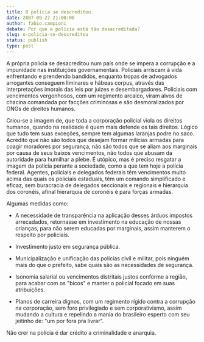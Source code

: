 ```yaml
---
title: O polícia se descreditou.
date: 2007-09-27 21:00:00
author: fabio.campioni
debate: Por que a polícia está tão desacreditada?
slug: o-policia-se-descreditou
status: publish 
type: post
---
```


A própria polícia se desacreditou num país onde se impera a corrupção e a impunidade nas instituições governamentais. Policiais arriscam à vida enfrentando e prendendo bandidos, enquanto tropas de advogados arrogantes conseguem liminares e hábeas corpus, através das interpretações imorais das leis por juizes e desembargadores. Policiais com vencimentos vergonhosos, com um regimento arcaico, viram alvos de chacina comandada por facções criminosas e são desmoralizados por ONGs de direitos humanos.  

Criou-se a imagem de, que toda a corporação policial viola os direitos humanos, quando na realidade é quem mais defende os tais direitos. Lógico que tudo tem suas exceções, sempre tem algumas laranjas podre no saco. Acredito que não são todos que desejam formar milícias armadas para coagir moradores por segurança, não são todos que se aliam aos marginais por causa de seus baixos vencimentos, não todos que abusam da autoridade para humilhar a plebe. É utópico, mas é preciso resgatar a imagem da polícia perante a sociedade, como a que tem hoje a polícia federal. Agentes, policiais e delegados federais têm vencimentos muito acima das quais os policiais estaduais, têm um comando simplificado e eficaz, sem buracracia de delegados seccionais e regionais e hierarquia dos coronéis, afinal hierarquia de coronéis é para forças armadas.  

Algumas medidas como:   

- A necessidade de transparência na aplicação desses árduos impostos arrecadados, retornasse em investimento na educação de nossas crianças, para não serem educadas por marginais, assim manterem o respeito por policiais.  

- Investimento justo em segurança pública.  

- Municipalização e unificação das polícias civil e militar, pois ninguém mais do que o prefeito, sabe quais são as necessidades de segurança.  

- Isonomia salarial ou vencimentos distritais justos conforme a região, para acabar com os "bicos" e manter o policial focado em suas atribuições.  

- Planos de carreira dignos, com um regimento rígido contra a corrupção na corporação, sem foro privilegiado e sem corporativismo, assim mudando a cultura e repelindo a mania do brasileiro esperto com seu jeitinho de: "um por fora pra livrar".   

Não crer na polícia é dar crédito a criminalidade e anarquia.
